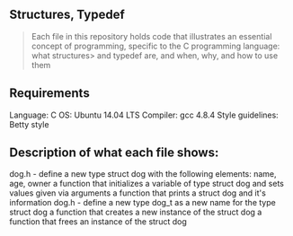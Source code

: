 ## Structures, Typedef
> Each file in this repository holds code that illustrates an essential concept of programming, specific to the C programming language: what structures>  and typedef are, and when, why, and how to use them

## Requirements
Language: C
OS: Ubuntu 14.04 LTS
Compiler: gcc 4.8.4
Style guidelines: Betty style
## Description of what each file shows:
dog.h - define a new type struct dog with the following elements: name, age, owner
a function that initializes a variable of type struct dog and sets values given via arguments
a function that prints a struct dog and it's information
dog.h - define a new type dog_t as a new name for the type struct dog
a function that creates a new instance of the struct dog
a function that frees an instance of the struct dog
